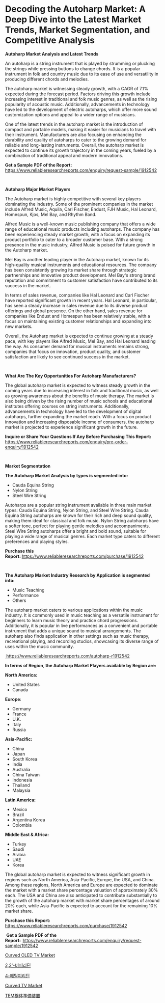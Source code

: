 <p><h1>Decoding the Autoharp Market: A Deep Dive into the Latest Market Trends, Market Segmentation, and Competitive Analysis</h1></p><p><strong>Autoharp Market Analysis and Latest Trends</strong></p>
<p><p>An autoharp is a string instrument that is played by strumming or plucking the strings while pressing buttons to change chords. It is a popular instrument in folk and country music due to its ease of use and versatility in producing different chords and melodies.</p><p>The autoharp market is witnessing steady growth, with a CAGR of 7.1% expected during the forecast period. Factors driving this growth include increasing interest in traditional and folk music genres, as well as the rising popularity of acoustic music. Additionally, advancements in technology have led to the development of electric autoharps, which offer more sound customization options and appeal to a wider range of musicians.</p><p>One of the latest trends in the autoharp market is the introduction of compact and portable models, making it easier for musicians to travel with their instrument. Manufacturers are also focusing on enhancing the durability and quality of autoharps to cater to the growing demand for reliable and long-lasting instruments. Overall, the autoharp market is expected to continue its growth trajectory in the coming years, fueled by a combination of traditional appeal and modern innovations.</p></p>
<p><strong>Get a Sample PDF of the Report:&nbsp;</strong> <a href="https://www.reliableresearchreports.com/enquiry/request-sample/1912542">https://www.reliableresearchreports.com/enquiry/request-sample/1912542</a></p>
<p>&nbsp;</p>
<p><strong>Autoharp Major Market Players</strong></p>
<p><p>The Autoharp market is highly competitive with several key players dominating the industry. Some of the prominent companies in the market include Alfred Music, Aquila, Carl Fischer, Endust, FJH Music, Hal Leonard, Homespun, Kjos, Mel Bay, and Rhythm Band.</p><p>Alfred Music is a well-known music publishing company that offers a wide range of educational music products including autoharps. The company has been experiencing steady market growth, with a focus on expanding its product portfolio to cater to a broader customer base. With a strong presence in the music industry, Alfred Music is poised for future growth in the Autoharp market.</p><p>Mel Bay is another leading player in the Autoharp market, known for its high-quality musical instruments and educational resources. The company has been consistently growing its market share through strategic partnerships and innovative product development. Mel Bay's strong brand reputation and commitment to customer satisfaction have contributed to its success in the market.</p><p>In terms of sales revenue, companies like Hal Leonard and Carl Fischer have reported significant growth in recent years. Hal Leonard, in particular, has seen a steady increase in sales revenue due to its diverse product offerings and global presence. On the other hand, sales revenue for companies like Endust and Homespun has been relatively stable, with a focus on maintaining existing customer relationships and expanding into new markets.</p><p>Overall, the Autoharp market is expected to continue growing at a steady pace, with key players like Alfred Music, Mel Bay, and Hal Leonard leading the way. As consumer demand for musical instruments remains strong, companies that focus on innovation, product quality, and customer satisfaction are likely to see continued success in the market.</p></p>
<p>&nbsp;</p>
<p><strong>What Are The Key Opportunities For Autoharp Manufacturers?</strong></p>
<p><p>The global autoharp market is expected to witness steady growth in the coming years due to increasing interest in folk and traditional music, as well as growing awareness about the benefits of music therapy. The market is also being driven by the rising number of music schools and educational institutes offering courses on string instruments. Additionally, advancements in technology have led to the development of digital autoharps, further expanding the market reach. With a focus on product innovation and increasing disposable income of consumers, the autoharp market is projected to experience significant growth in the future.</p></p>
<p><strong>Inquire or Share Your Questions If Any Before Purchasing This Report:</strong> <a href="https://www.reliableresearchreports.com/enquiry/pre-order-enquiry/1912542">https://www.reliableresearchreports.com/enquiry/pre-order-enquiry/1912542</a></p>
<p>&nbsp;</p>
<p><strong>Market Segmentation</strong></p>
<p><strong>The Autoharp Market Analysis by types is segmented into:</strong></p>
<p><ul><li>Cauda Equina String</li><li>Nylon String</li><li>Steel Wire String</li></ul></p>
<p><p>Autoharps are a popular string instrument available in three main market types: Cauda Equina String, Nylon String, and Steel Wire String. Cauda Equina String autoharps are known for their rich and deep sound quality, making them ideal for classical and folk music. Nylon String autoharps have a softer tone, perfect for playing gentle melodies and accompaniments. Steel Wire String autoharps offer a bright and bold sound, suitable for playing a wide range of musical genres. Each market type caters to different preferences and playing styles.</p></p>
<p><strong>Purchase this Report:&nbsp;</strong><a href="https://www.reliableresearchreports.com/purchase/1912542">https://www.reliableresearchreports.com/purchase/1912542</a></p>
<p>&nbsp;</p>
<p><strong>The Autoharp Market Industry Research by Application is segmented into:</strong></p>
<p><ul><li>Music Teaching</li><li>Performance</li><li>Others</li></ul></p>
<p><p>The autoharp market caters to various applications within the music industry. It is commonly used in music teaching as a versatile instrument for beginners to learn music theory and practice chord progressions. Additionally, it is popular in live performances as a convenient and portable instrument that adds a unique sound to musical arrangements. The autoharp also finds application in other settings such as music therapy, recreational playing, and recording studios, showcasing its diverse range of uses within the music community.</p></p>
<p><a href="https://www.reliableresearchreports.com/autoharp-r1912542">&nbsp;https://www.reliableresearchreports.com/autoharp-r1912542</a></p>
<p><strong>In terms of Region, the Autoharp Market Players available by Region are:</strong></p>
<p>
    <p> <strong> North America: </strong>
        <ul>
            <li>United States</li>
            <li>Canada</li>
        </ul>
        </p> 
    <p> <strong> Europe: </strong>
        <ul>
            <li>Germany</li>
            <li>France</li>
            <li>U.K.</li>
            <li>Italy</li>
            <li>Russia</li>
        </ul>
        </p> 
    <p> <strong> Asia-Pacific: </strong>
        <ul>
            <li>China</li>
            <li>Japan</li>
            <li>South Korea</li>
            <li>India</li>
            <li>Australia</li>
            <li>China Taiwan</li>
            <li>Indonesia</li>
            <li>Thailand</li>
            <li>Malaysia</li>
        </ul>
        </p> 
    <p> <strong> Latin America: </strong>
        <ul>
            <li>Mexico</li>
            <li>Brazil</li>
            <li>Argentina Korea</li>
            <li>Colombia</li>
        </ul>
        </p> 
    <p> <strong> Middle East & Africa: </strong>
        <ul>
            <li>Turkey</li>
            <li>Saudi</li>
            <li>Arabia</li>
            <li>UAE</li>
            <li>Korea</li>
        </ul>
    </p>
    </p>
<p><p>The global autoharp market is expected to witness significant growth in regions such as North America, Asia-Pacific, Europe, the USA, and China. Among these regions, North America and Europe are expected to dominate the market with a market share percentage valuation of approximately 30% each. The USA and China are also anticipated to contribute substantially to the growth of the autoharp market with market share percentages of around 20% each, while Asia-Pacific is expected to account for the remaining 10% market share.</p></p>
<p><strong>Purchase this Report: </strong><a href="https://www.reliableresearchreports.com/purchase/1912542">https://www.reliableresearchreports.com/purchase/1912542</a></p>
<p>&nbsp;<strong>Get a Sample PDF of the Report:&nbsp;&nbsp;</strong><a href="https://www.reliableresearchreports.com/enquiry/request-sample/1912542">https://www.reliableresearchreports.com/enquiry/request-sample/1912542</a></p>
<p><strong></strong></p>
<p><p><a href="https://github.com/wusalecollins540tpqoz/Market-Research-Report-List-3/blob/main/curved-oled-tv-market.md">Curved OLED TV Market</a></p><p><a href="https://github.com/admichael111/Market-Research-Report-List-1/blob/main/7635864152036.md">2,2'-비피리딘</a></p><p><a href="https://github.com/hook46569/Market-Research-Report-List-1/blob/main/5074423152035.md">4-메틸피리딘</a></p><p><a href="https://github.com/kathiaseamanalvaradovlprc2h/Market-Research-Report-List-3/blob/main/curved-tv-market.md">Curved TV Market</a></p><p><a href="https://github.com/avwofrml53535/Market-Research-Report-List-2/blob/main/6235273144306.md">TEM検体準備装置</a></p></p>